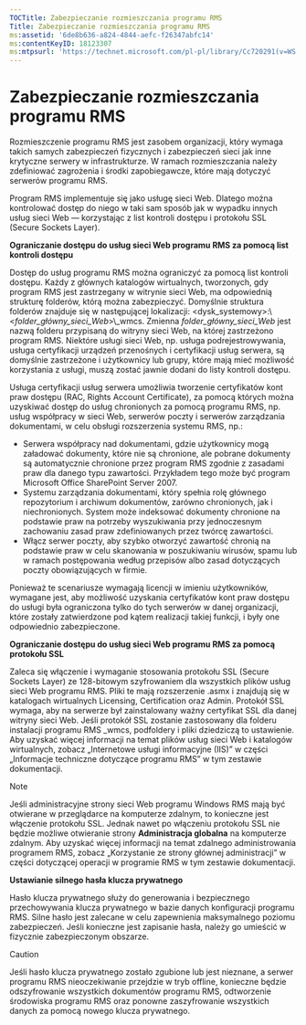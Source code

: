 ```yaml
---
TOCTitle: Zabezpieczanie rozmieszczania programu RMS
Title: Zabezpieczanie rozmieszczania programu RMS
ms:assetid: '6de8b636-a824-4844-aefc-f26347abfc14'
ms:contentKeyID: 18123307
ms:mtpsurl: 'https://technet.microsoft.com/pl-pl/library/Cc720291(v=WS.10)'
---
```


Zabezpieczanie rozmieszczania programu RMS
==========================================

Rozmieszczenie programu RMS jest zasobem organizacji, który wymaga takich samych zabezpieczeń fizycznych i zabezpieczeń sieci jak inne krytyczne serwery w infrastrukturze. W ramach rozmieszczania należy zdefiniować zagrożenia i środki zapobiegawcze, które mają dotyczyć serwerów programu RMS.

Program RMS implementuje się jako usługę sieci Web. Dlatego można kontrolować dostęp do niego w taki sam sposób jak w wypadku innych usług sieci Web — korzystając z list kontroli dostępu i protokołu SSL (Secure Sockets Layer).

**Ograniczanie dostępu do usług sieci Web programu RMS za pomocą list kontroli dostępu**

Dostęp do usług programu RMS można ograniczyć za pomocą list kontroli dostępu. Każdy z głównych katalogów wirtualnych, tworzonych, gdy program RMS jest zastrzegany w witrynie sieci Web, ma odpowiednią strukturę folderów, którą można zabezpieczyć. Domyślnie struktura folderów znajduje się w następującej lokalizacji: &lt;dysk\_systemowy&gt;:\\&lt;*folder\_główny\_sieci\_Web*&gt;\\\_wmcs. Zmienna *folder\_główny\_sieci\_Web* jest nazwą folderu przypisaną do witryny sieci Web, na której zastrzeżono program RMS. Niektóre usługi sieci Web, np. usługa podrejestrowywania, usługa certyfikacji urządzeń przenośnych i certyfikacji usług serwera, są domyślnie zastrzeżone i użytkownicy lub grupy, które mają mieć możliwość korzystania z usługi, muszą zostać jawnie dodani do listy kontroli dostępu.

Usługa certyfikacji usług serwera umożliwia tworzenie certyfikatów kont praw dostępu (RAC, Rights Account Certificate), za pomocą których można uzyskiwać dostęp do usług chronionych za pomocą programu RMS, np. usług współpracy w sieci Web, serwerów poczty i serwerów zarządzania dokumentami, w celu obsługi rozszerzenia systemu RMS, np.:

-   Serwera współpracy nad dokumentami, gdzie użytkownicy mogą załadować dokumenty, które nie są chronione, ale pobrane dokumenty są automatycznie chronione przez program RMS zgodnie z zasadami praw dla danego typu zawartości. Przykładem tego może być program Microsoft Office SharePoint Server 2007.
-   Systemu zarządzania dokumentami, który spełnia rolę głównego repozytorium i archiwum dokumentów, zarówno chronionych, jak i niechronionych. System może indeksować dokumenty chronione na podstawie praw na potrzeby wyszukiwania przy jednoczesnym zachowaniu zasad praw zdefiniowanych przez twórcę zawartości.
-   Włącz serwer poczty, aby szybko otworzyć zawartość chronią na podstawie praw w celu skanowania w poszukiwaniu wirusów, spamu lub w ramach postępowania według przepisów albo zasad dotyczących poczty obowiązujących w firmie.

Ponieważ te scenariusze wymagają licencji w imieniu użytkowników, wymagane jest, aby możliwość uzyskania certyfikatów kont praw dostępu do usługi była ograniczona tylko do tych serwerów w danej organizacji, które zostały zatwierdzone pod kątem realizacji takiej funkcji, i były one odpowiednio zabezpieczone.

**Ograniczanie dostępu do usług sieci Web programu RMS za pomocą protokołu SSL**

Zaleca się włączenie i wymaganie stosowania protokołu SSL (Secure Sockets Layer) ze 128-bitowym szyfrowaniem dla wszystkich plików usług sieci Web programu RMS. Pliki te mają rozszerzenie .asmx i znajdują się w katalogach wirtualnych Licensing, Certification oraz Admin. Protokół SSL wymaga, aby na serwerze był zainstalowany ważny certyfikat SSL dla danej witryny sieci Web. Jeśli protokół SSL zostanie zastosowany dla folderu instalacji programu RMS \_wmcs, podfoldery i pliki dziedziczą to ustawienie. Aby uzyskać więcej informacji na temat plików usług sieci Web i katalogów wirtualnych, zobacz „Internetowe usługi informacyjne (IIS)” w części „Informacje techniczne dotyczące programu RMS” w tym zestawie dokumentacji.

> [!note]  
> Jeśli administracyjne strony sieci Web programu Windows RMS mają być otwierane w przeglądarce na komputerze zdalnym, to konieczne jest włączenie protokołu SSL. Jednak nawet po włączeniu protokołu SSL nie będzie możliwe otwieranie strony **Administracja globalna** na komputerze zdalnym. Aby uzyskać więcej informacji na temat zdalnego administrowania programem RMS, zobacz „Korzystanie ze strony głównej administracji” w części dotyczącej operacji w programie RMS w tym zestawie dokumentacji. 

**Ustawianie silnego hasła klucza prywatnego**

Hasło klucza prywatnego służy do generowania i bezpiecznego przechowywania klucza prywatnego w bazie danych konfiguracji programu RMS. Silne hasło jest zalecane w celu zapewnienia maksymalnego poziomu zabezpieczeń. Jeśli konieczne jest zapisanie hasła, należy go umieścić w fizycznie zabezpieczonym obszarze.

> [!Caution]  
> Jeśli hasło klucza prywatnego zostało zgubione lub jest nieznane, a serwer programu RMS nieoczekiwanie przejdzie w tryb offline, konieczne będzie odszyfrowanie wszystkich dokumentów programu RMS, odtworzenie środowiska programu RMS oraz ponowne zaszyfrowanie wszystkich danych za pomocą nowego klucza prywatnego. 
